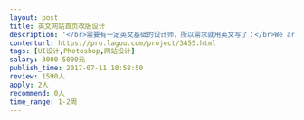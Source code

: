 ```yaml
---                
layout: post       
title: 英文网站首页改版设计           
description: '</br>需要有一定英文基础的设计师，所以需求就用英文写了：</br>We are looking for a freelancer to redesign the home page of www.logo123.com. The website is already online and functional, we are looking to give it a facelift. </br></br>All you have to provide is PSD file as we can implement the HTML ourselves. We have all the content and sample style we like, and need a web designer to make everything consistent and polished.</br></br>For more details, please visit: https://shimo.im/doc/5it6RPykwgQvRqDj/「Freelance gig - logo123...sign」</br>'     
contenturl: https://pro.lagou.com/project/3455.html      
tags: [UI设计,Photoshop,网站设计]            
salary: 3000-5000元          
publish_time: 2017-07-11 10:58:50         
review: 1590人                   
apply: 2人                   
recommend: 0人                   
time_range: 1-2周              
---                 
```

